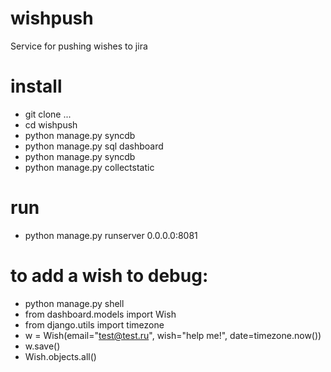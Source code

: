 wishpush
========

Service for pushing wishes to jira

# install
+ git clone ...
+ cd wishpush
+ python manage.py syncdb
+ python manage.py sql dashboard
+ python manage.py syncdb
+ python manage.py collectstatic

# run
+ python manage.py runserver 0.0.0.0:8081

# to add a wish to debug:

+ python manage.py shell
+ from dashboard.models import Wish
+ from django.utils import timezone
+ w = Wish(email="test@test.ru", wish="help me!", date=timezone.now())
+ w.save()
+ Wish.objects.all()